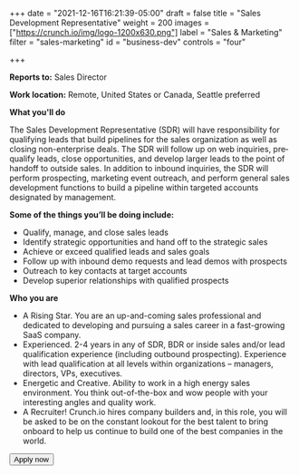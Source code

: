 +++
date = "2021-12-16T16:21:39-05:00"
draft = false
title = "Sales Development Representative"
weight = 200
images = ["https://crunch.io/img/logo-1200x630.png"]
label = "Sales & Marketing"
filter = "sales-marketing"
id = "business-dev"
controls = "four"

+++

**Reports to:** Sales Director

**Work location:** Remote, United States or Canada, Seattle preferred

**What you'll do**

The Sales Development Representative (SDR) will have responsibility for qualifying leads that build pipelines for the sales organization as well as closing non-enterprise deals. The SDR will follow up on web inquiries, pre‐qualify leads, close opportunities, and develop larger leads to the point of handoff to outside sales. In addition to inbound inquiries, the SDR will perform prospecting, marketing event outreach, and perform general sales development functions to build a pipeline within targeted accounts designated by management.

**Some of the things you’ll be doing include:**

- Qualify, manage, and close sales leads
- Identify strategic opportunities and hand off to the strategic sales
- Achieve or exceed qualified leads and sales goals
- Follow up with inbound demo requests and lead demos with prospects
- Outreach to key contacts at target accounts
- Develop superior relationships with qualified prospects

**Who you are**

- A Rising Star. You are an up-and-coming sales professional and dedicated to developing and pursuing a sales career in a fast-growing SaaS company.
- Experienced. 2-4 years in any of SDR, BDR or inside sales and/or lead qualification experience (including outbound prospecting). Experience with lead qualification at all levels within organizations – managers, directors, VPs, executives.
- Energetic and Creative. Ability to work in a high energy sales environment. You think out-of-the-box and wow people with your interesting angles and quality work.
- A Recruiter! Crunch.io hires company builders and, in this role, you will be asked to be on the constant lookout for the best talent to bring onboard to help us continue to build one of the best companies in the world.


<button class="btn btn-primary" onclick="location.href='https://smrtr.io/4F6hw';">Apply now</button>
